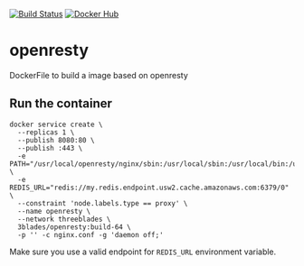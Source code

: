 [![Build Status](https://travis-ci.com/3Blades/openresty.svg?token=y3jvxynhJQZHELnDYJdy&branch=master)](https://travis-ci.com/3Blades/openresty)
[![Docker Hub](https://img.shields.io/badge/docker-ready-blue.svg)](https://registry.hub.docker.com/u/3blades/openresty)

# openresty

DockerFile to build a image based on openresty

## Run the container

```
docker service create \
  --replicas 1 \
  --publish 8080:80 \
  --publish :443 \
  -e PATH="/usr/local/openresty/nginx/sbin:/usr/local/sbin:/usr/local/bin:/usr/sbin:/usr/bin:/sbin:/bin" \
  -e REDIS_URL="redis://my.redis.endpoint.usw2.cache.amazonaws.com:6379/0" \
  --constraint 'node.labels.type == proxy' \
  --name openresty \
  --network threeblades \
  3blades/openresty:build-64 \
  -p '' -c nginx.conf -g 'daemon off;'
```

Make sure you use a valid endpoint for `REDIS_URL` environment variable. 
    
